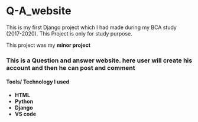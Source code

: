 # Q-A_website

<p>This is my first Django project which I had made during my BCA study (2017-2020). This Project is only for study purpose.</p>
<p>This project was my <b>minor project<b></p>

<h3>This is a Question and answer website. here user will create his account and then he can post and comment </h3>

<h4>Tools/ Technology I used</h4>
<ul>
<li>HTML</li>
<li>Python</li>
<li>Django</li>
<li>VS code</li></ul>
